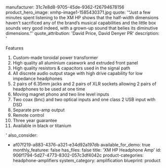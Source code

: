 manufacturer: 31c7e8d8-9705-45de-9362-f26794678156
product_hero_image: xmhp-image1-1585430371.jpg
quote: '“Just a few minutes spent listening to the XM HP shows that the half-width dimensions haven’t sacrificed any of the brand’s musical capabilities and the little box sounds very good indeed, with a grown-up sound that belies its diminutive dimensions.”'
quote_attribution: 'David Price, David Denyer PR'
description: '<p>Features</p><ol><li>Custom-made toroidal power transformer</li><li>High quality all aluminium casework and extruded front panel</li><li>High quality resistors &amp; capacitors used in the signal path</li><li>All discrete audio output stage with high drive capability for low impedance headphones</li><li>2 pairs of 6.35mm jacks and 2 pairs of XLR sockets allowing 2 pairs of headphones to be used at one time</li><li>Moving magnet phono and two line level inputs</li><li>Two coax (bnc) and two optical inputs and one class 2 USB input with DSD</li><li>Separate pre-amp output</li><li>Remote control</li><li>Three year guarantee</li><li>Available in black or titanium</li></ol>'
also_consider:
  - af07f219-a883-4376-a321-e34d92a197db
available_for_demo: true
monthly_featuree: false
has_files: false
title: 'XM HP Headphone Amp'
id: 906f1794-5d27-4773-8302-057c3df4042c
product-categories: headphone-amplifiers
system_category: amplification
blueprint: product
